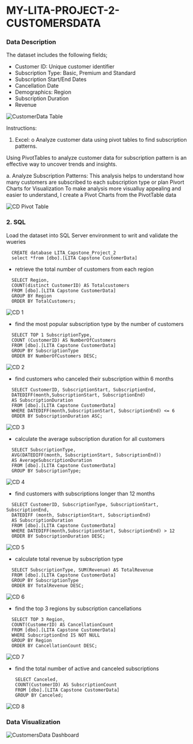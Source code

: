 # MY-LITA-PROJECT-2-CUSTOMERSDATA

### Data Description

The dataset includes the following fields;

- Customer ID: Unique customer identifier
- Subscription Type: Basic, Premium and Standard
- Subscription Start/End Dates
- Cancellation Date
- Demographics: Region
- Subscription Duration
- Revenue

![CustomerData Table](https://github.com/user-attachments/assets/a485c480-fa55-4eea-8f78-3c5e548dc3f5)

  
Instructions:
1. Excel:
o Analyze customer data using pivot tables to find subscription patterns.

Using PivotTables to analyze customer data for subscription pattern is an effective way to uncover trends and insights.

a. Analyze Subscription Patterns: This analysis helps to understand how many customers are subscribed to each subscription type or plan
Pivort Charts for Visualization
To make analysis more visualluy appealing and easier to understand, I create a Pivot Charts from the PivotTable data

![CD Pivot Table](https://github.com/user-attachments/assets/f2f656ef-b74e-4302-88a4-b10deacd21f0)

### 2. SQL
Load the dataset into SQL Server environment to writ and validate the wueries
```
  CREATE database LITA_Capstone_Project_2
  select *from [dbo].[LITA Capstone CustomerData]
```

- retrieve the total number of customers from each region
  
``` 
  SELECT Region,
  COUNT(distinct CustomerID) AS Totalcustomers
  FROM [dbo].[LITA Capstone CustomerData]
  GROUP BY Region
  ORDER BY TotalCustomers;
```

![CD 1](https://github.com/user-attachments/assets/64d88fb7-46c6-478b-a40e-2753f966a3d7)


- find the most popular subscription type by the number of customers

```
  SELECT TOP 1 SubscriptionType,
  COUNT (CustomerID) AS NumberOfCustomers
  FROM [dbo].[LITA Capstone CustomerData]
  GROUP BY SubscriptionType
  ORDER BY NumberOfCustomers DESC;
```

![CD 2](https://github.com/user-attachments/assets/82eb1b69-2afe-4e98-bf7a-6f33f85ec168)


- find customers who canceled their subscription within 6 months

```
  SELECT CustomerID, SubscriptionStart, SubscriptionEnd, 
  DATEDIFF(month,SubscriptionStart, SubscriptionEnd)
  AS SubscriptionDuration
  FROM [dbo].[LITA Capstone CustomerData]
  WHERE DATEDIFF(month,SubscriptionStart, SubscriptionEnd) <= 6
  ORDER BY SubscriptionDuration ASC;
```

![CD 3](https://github.com/user-attachments/assets/408e0d4c-436b-4480-ab1a-d287164b87db)


- calculate the average subscription duration for all customers

```
  SELECT SubscriptionType,
  AVG(DATEDIFF(month, SubscriptionStart, SubscriptionEnd))
  AS AverageSubscriptionDuration
  FROM [dbo].[LITA Capstone CustomerData]
  GROUP BY SubscriptionType;
```

![CD 4](https://github.com/user-attachments/assets/5a6b7286-c9a1-481c-95c8-177ae8fc5de2)

		
- find customers with subscriptions longer than 12 months

```
  SELECT CustomerID, SubscriptionType, SubscriptionStart, SubscriptionEnd, 
  DATEDIFF (month, SubscriptionStart, SubscriptionEnd) 
  AS SubscriptionDuration
  FROM [dbo].[LITA Capstone CustomerData]
  WHERE DATEDIFF(month,SubscriptionStart, SubscriptionEnd) > 12
  ORDER BY SubscriptionDuration DESC;
```

![CD 5](https://github.com/user-attachments/assets/1c2c8afa-a5e3-4193-93e8-20cc6881f582)

		
- calculate total revenue by subscription type
```
  SELECT SubscriptionType, SUM(Revenue) AS TotalRevenue
  FROM [dbo].[LITA Capstone CustomerData]
  GROUP BY SubscriptionType 
  ORDER BY TotalRevenue DESC;
```
		
![CD 6](https://github.com/user-attachments/assets/e2b4d0a8-abfa-4711-b1af-ce24588b0b1d)

		
- find the top 3 regions by subscription cancellations

```
  SELECT TOP 3 Region, 
  COUNT(CustomerID) AS CancellationCount
  FROM [dbo].[LITA Capstone CustomerData]
  WHERE SubscriptionEnd IS NOT NULL
  GROUP BY Region	
  ORDER BY CancellationCount DESC;
```

![CD 7](https://github.com/user-attachments/assets/563c1940-c095-43d9-a805-18b2999f0478)

		
- find the total number of active and canceled subscriptions
  ```
  SELECT Canceled, 	
  COUNT(CustomerID) AS SubscriptionCount
  FROM [dbo].[LITA Capstone CustomerData]
  GROUP BY Canceled;
  ```

![CD 8](https://github.com/user-attachments/assets/eaa227d6-75eb-4933-a0ad-cdc5df846c3c)


### Data Visualization

![CustomersData Dashboard](https://github.com/user-attachments/assets/300ebbca-94af-498b-84e8-fbcde6398c6d)

